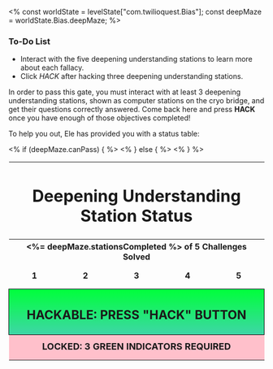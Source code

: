 <%
const worldState = levelState["com.twilioquest.Bias"];
const deepMaze = worldState.Bias.deepMaze;
%>

<div class="aside">
<h3>To-Do List</h3>
<ul>
  <li>Interact with the five deepening understanding stations to learn more about each fallacy.</li>
  <li>Click <em>HACK</em> after hacking three deepening understanding stations.</li>
</ul>
</div>

In order to pass this gate, you must interact with at least 3 deepening understanding stations, shown as computer stations on the cryo bridge, and get their questions correctly answered. Come back here and press __HACK__ once you have enough of those objectives completed!

To help you out, Ele has provided you with a status table:

<style>
.puzzle-grid {

}

.puzzle-grid td {
  width: 20%;
  height:50px;
  text-align:center;
  font-weight:bold;
}

.puzzle-grid td.unsolved-station {
  border: 1px solid black !important;
  font-size: 36px !important;
  background: rgb(180,58,58);
  background: linear-gradient(90deg, rgba(180,58,58,1) 0%, rgba(253,29,29,1) 39%, rgba(252,78,69,1) 100%);
}

.puzzle-grid td.solved-station {
  border: 1px solid black !important;
  font-size: 36px !important;
  background: rgb(62,214,167);
  background: linear-gradient(90deg, rgba(62,214,167,1) 0%, rgba(0,255,59,1) 100%);
}


</style>

<table class="puzzle-grid" style="border:none">
<tr><td colspan="5"><h1>Deepening Understanding Station Status</h1></td></tr>
<tr><th colspan="5" style="text-align: center"><%= deepMaze.stationsCompleted %> of 5 Challenges Solved</th></tr>
<tr>
  <td class="<%= deepMaze.objective2_4_deepmaze_1 ? 'solved-station' : 'unsolved-station' %>">1</td>
  <td class="<%= deepMaze.objective2_4_deepmaze_2 ? 'solved-station' : 'unsolved-station' %>">2</td>
  <td class="<%= deepMaze.objective2_4_deepmaze_3 ? 'solved-station' : 'unsolved-station' %>">3</td>
  <td class="<%= deepMaze.objective2_4_deepmaze_4 ? 'solved-station' : 'unsolved-station' %>">4</td>
  <td class="<%= deepMaze.objective2_4_deepmaze_5 ? 'solved-station' : 'unsolved-station' %>">5</td>
</tr>
<% if (deepMaze.canPass) { %>
<tr><td colspan="5" style="background-image: linear-gradient(0deg, rgba(62,214,167,1) 0%, rgba(0,255,59,1) 100%); border: 1px solid black"><h2>HACKABLE: PRESS "HACK" BUTTON </h2></td></tr>
<% } else { %>
<tr><td colspan="5" style="background-color: pink;font-size:18px">LOCKED: 3 GREEN INDICATORS REQUIRED</td></tr> 
<% } %>
</table>